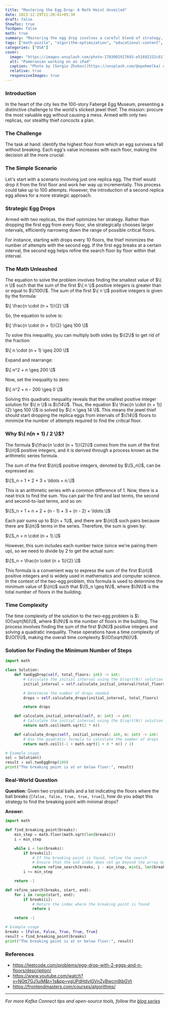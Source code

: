 ```yaml
---
title: "Mastering the Egg Drop: A Math Heist Unveiled"
date: 2023-12-29T11:20:41+05:30
draft: false
ShowToc: true
TocOpen: false
math: true
summary: "Mastering the egg drop involves a careful blend of strategy, mathematics, and optimization. From crafting a plan with two replicas to understanding the arithmetic behind the sum formula, the jewel thief's mission highlights the fascinating intersection of math and real-world problem-solving. As we unravel the complexities, we find that breaking a few eggs may require a dash of strategic brilliance and a pinch of mathematical finesse."
tags: ["math-puzzle", "algorithm-optimization", "educational-content", "creative-problem-solving", "SEO-writing-tips", "python", "leetcode", "DSA", "Math", "Dynamic Programming"]
categories: ["DSA"]
cover:
  image: "https://images.unsplash.com/photo-1703002917693-e51692232c81?q=80&w=3540&auto=format&fit=crop&ixlib=rb-4.0.3&ixid=M3wxMjA3fDB8MHxwaG90by1wYWdlfHx8fGVufDB8fHx8fA%3D%3D"
  alt: "Pomeranian working on an iPad"
  caption: "Photo by [Sergio Zhukov](https://unsplash.com/@opohmelka) on [Unsplash](https://unsplash.com/photos/a-view-of-a-snowy-mountain-range-at-sunset-ae__8IOF0Cs)"
  relative: true
  responsiveImages: true
---
```


### Introduction

In the heart of the city lies the 100-story Fabergé Egg Museum, presenting a distinctive challenge to the world's slickest jewel thief. The mission: procure the most valuable egg without causing a mess. Armed with only two replicas, our stealthy thief concocts a plan.

### The Challenge

The task at hand: identify the highest floor from which an egg survives a fall without breaking. Each egg's value increases with each floor, making the decision all the more crucial.

### The Simple Scenario

Let's start with a scenario involving just one replica egg. The thief would drop it from the first floor and work her way up incrementally. This process could take up to 100 attempts. However, the introduction of a second replica egg allows for a more strategic approach.

### Strategic Egg Drops

Armed with two replicas, the thief optimizes her strategy. Rather than dropping the first egg from every floor, she strategically chooses larger intervals, efficiently narrowing down the range of possible critical floors.

For instance, starting with drops every 10 floors, the thief minimizes the number of attempts with the second egg. If the first egg breaks at a certain interval, the second egg helps refine the search floor by floor within that interval.

### The Math Unleashed

The equation to solve the problem involves finding the smallest value of $\( n \)$ such that the sum of the first $\( n \)$ positive integers is greater than or equal to $\(100\)$. The sum of the first $\( n \)$ positive integers is given by the formula:

$\[ \frac{n \cdot (n + 1)}{2} \]$

So, the equation to solve is:

$\[ \frac{n \cdot (n + 1)}{2} \geq 100 \]$

To solve this inequality, you can multiply both sides by $\(2\)$ to get rid of the fraction:

$\[ n \cdot (n + 1) \geq 200 \]$

Expand and rearrange:

$\[ n^2 + n \geq 200 \]$

Now, set the inequality to zero:

$\[ n^2 + n - 200 \geq 0 \]$

Solving this quadratic inequality reveals that the smallest positive integer solution for $\( n \)$ is $\(14\)$. Thus, the equation $\( \frac{n \cdot (n + 1)}{2} \geq 100 \)$ is solved by $\( n \geq 14 \)$. This means the jewel thief should start dropping the replica eggs from intervals of $\(14\)$ floors to minimize the number of attempts required to find the critical floor.

### Why $\( n(n + 1) / 2 \)$?

The formula $\(\frac{n \cdot (n + 1)}{2}\)$ comes from the sum of the first $\(n\)$ positive integers, and it is derived through a process known as the arithmetic series formula.

The sum of the first $\(n\)$ positive integers, denoted by $\(S_n\)$, can be expressed as:

$\[S_n = 1 + 2 + 3 + \ldots + n.\]$

This is an arithmetic series with a common difference of 1. Now, there is a neat trick to find the sum. You can pair the first and last terms, the second and second-to-last terms, and so on:

$\[S_n = 1 + n + 2 + (n - 1) + 3 + (n - 2) + \ldots.\]$

Each pair sums up to $\(n + 1\)$, and there are $\(n\)$ such pairs because there are $\(n\)$ terms in the series. Therefore, the sum is given by:

$\[S_n = n \cdot (n + 1).\]$

However, this sum includes each number twice (since we're pairing them up), so we need to divide by 2 to get the actual sum:

$\[S_n = \frac{n \cdot (n + 1)}{2}.\]$

This formula is a convenient way to express the sum of the first $\(n\)$ positive integers and is widely used in mathematics and computer science. In the context of the two-egg problem, this formula is used to determine the minimum value of $\(n\)$ such that $\(S_n \geq N\)$, where $\(N\)$ is the total number of floors in the building.

### Time Complexity

The time complexity of the solution to the two-egg problem is $\(O(\sqrt{N})\)$, where $\(N\)$ is the number of floors in the building. The process involves finding the sum of the first $\(N\)$ positive integers and solving a quadratic inequality. These operations have a time complexity of $\(O(1)\)$, making the overall time complexity $\(O(\sqrt{N})\)$.

### Solution for Finding the Minimum Number of Steps

```python
import math

class Solution:
    def twoEggDrop(self, total_floors: int) -> int:
        # Calculate the initial interval using the O(sqrt(N)) solution
        initial_interval = self.calculate_initial_interval(total_floors)

        # Determine the number of drops needed
        drops = self.calculate_drops(initial_interval, total_floors)

        return drops

    def calculate_initial_interval(self, n: int) -> int:
        # Calculate the initial interval using the O(sqrt(N)) solution
        return math.ceil(math.sqrt(2 * n))

    def calculate_drops(self, initial_interval: int, n: int) -> int:
        # Use the quadratic formula to calculate the number of drops
        return math.ceil((-1 + math.sqrt(1 + 8 * n)) / 2)

# Example usage
sol = Solution()
result = sol.twoEggDrop(100)
print("The breaking point is at or below floor:", result)
```

### Real-World Question

**Question:** Given two crystal balls and a list indicating the floors where the ball breaks (`[false, false, true, true, true]`), how do you adapt this strategy to find the breaking point with minimal drops?

**Answer:**

```python
import math

def find_breaking_point(breaks):
    min_step = math.floor(math.sqrt(len(breaks)))
    i = min_step

    while i < len(breaks):
        if breaks[i]:
            # If the breaking point is found, refine the search
            # Ensure that the end index does not go beyond the array bounds
            return refine_search(breaks, i - min_step, min(i, len(breaks)))
        i += min_step

    return -1

def refine_search(breaks, start, end):
    for i in range(start, end):
        if breaks[i]:
            # Return the index where the breaking point is found
            return i

    return -1

# Example usage
breaks = [False, False, True, True, True]
result = find_breaking_point(breaks)
print("The breaking point is at or below floor:", result)
```

### References

- <https://leetcode.com/problems/egg-drop-with-2-eggs-and-n-floors/description/>
- <https://www.youtube.com/watch?v=NGtt7GJ1uiM&t=1s&pp=ygUPdHdvIGVnZyBwcm9ibGVt>
- <https://frontendmasters.com/courses/algorithms/>

---

*For more Kafka Connect tips and open-source tools, follow the [blog series](/posts/)*
